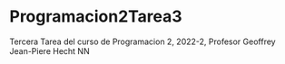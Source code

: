 # Programacion2Tarea3
Tercera Tarea del curso de Programacion 2, 2022-2, Profesor Geoffrey Jean-Piere Hecht NN
